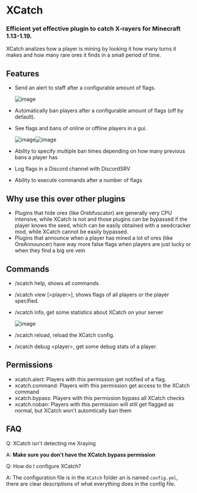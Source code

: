 # XCatch
### Efficient yet effective plugin to catch X-rayers for Minecraft 1.13-1.19.
XCatch analizes how a player is mining by looking it how many turns it makes and how many rare ores it finds in a small period of time.
## Features
- Send an alert to staff after a configurable amount of flags.

   ![image](https://user-images.githubusercontent.com/67508414/163673854-b3b1c3c1-1f9f-4c47-92e5-34d28ba77030.png)
- Automatically ban players after a configurable amount of flags (off by default).
- See flags and bans of online or offline players in a gui.

   ![image](https://user-images.githubusercontent.com/67508414/162445888-556cf94e-2389-4887-ac4c-585e1af2b859.png)![image](https://user-images.githubusercontent.com/67508414/163673833-9c7a7153-0f3c-4d47-9a2a-7a709e496427.png) 
- Ability to specify multiple ban times depending on how many previous bans a player has
- Log flags in a Discord channel with DiscordSRV
- Ability to execute commands after a number of flags
## Why use this over other plugins
- Plugins that hide ores (like Orebfuscator) are generally very CPU intensive, while XCatch is not and those plugins can be bypassed if the player knows the seed, which can be easily obtained with a seedcracker mod, while XCatch cannot be easily bypassed.
- Plugins that announce when a player has mined a lot of ores (like OreAnnouncer) have way more false flags when players are just lucky or when they find a big ore vein
## Commands
- /xcatch help, shows all commands.
- /xcatch view \[\<player>], shows flags of all players or the player specified.
- /xcatch info, get some statistics about XCatch on your server
  
  ![image](https://user-images.githubusercontent.com/67508414/162447605-1f0d2fe2-cb74-4b46-b24d-4100e2a6d5d9.png)
- /xcatch reload, reload the XCatch config.
- /xcatch debug \<player>, get some debug stats of a player.
## Permissions
- xcatch.alert: Players with this permission get notified of a flag.
- xcatch.command: Players with this permission get access to the XCatch command
- xcatch.bypass: Players with this permission bypass all XCatch checks
- xcatch.noban: Players with this permission will still get flagged as normal, but XCatch won't automtically ban them
## FAQ
Q: XCatch isn't detecting me Xraying
  
A: **Make sure you don't have the XCatch.bypass permission**

Q: How do I configure XCatch?

A: The configuration file is in the `XCatch` folder an is named `config.yml`, there are clear descriptions of what everything does in the config file.
